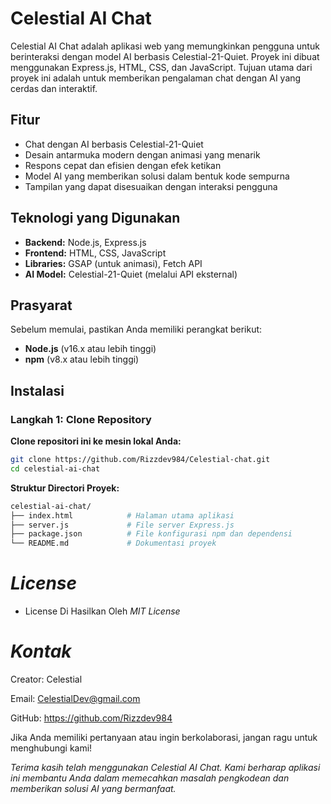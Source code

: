 # Celestial AI Chat

Celestial AI Chat adalah aplikasi web yang memungkinkan pengguna untuk berinteraksi dengan model AI berbasis Celestial-21-Quiet. Proyek ini dibuat menggunakan Express.js, HTML, CSS, dan JavaScript. Tujuan utama dari proyek ini adalah untuk memberikan pengalaman chat dengan AI yang cerdas dan interaktif.

## Fitur

- Chat dengan AI berbasis Celestial-21-Quiet
- Desain antarmuka modern dengan animasi yang menarik
- Respons cepat dan efisien dengan efek ketikan
- Model AI yang memberikan solusi dalam bentuk kode sempurna
- Tampilan yang dapat disesuaikan dengan interaksi pengguna

## Teknologi yang Digunakan

- **Backend:** Node.js, Express.js
- **Frontend:** HTML, CSS, JavaScript
- **Libraries:** GSAP (untuk animasi), Fetch API
- **AI Model:** Celestial-21-Quiet (melalui API eksternal)

## Prasyarat

Sebelum memulai, pastikan Anda memiliki perangkat berikut:

- **Node.js** (v16.x atau lebih tinggi)
- **npm** (v8.x atau lebih tinggi)

## Instalasi

### Langkah 1: Clone Repository

**Clone repositori ini ke mesin lokal Anda:**

```bash
git clone https://github.com/Rizzdev984/Celestial-chat.git
cd celestial-ai-chat
```

**Struktur Directori Proyek:**

```graphql
celestial-ai-chat/
├── index.html            # Halaman utama aplikasi
├── server.js             # File server Express.js
├── package.json          # File konfigurasi npm dan dependensi
└── README.md             # Dokumentasi proyek
```

# *License*

- License Di Hasilkan Oleh *MIT License*

# *Kontak*
Creator: Celestial

Email: CelestialDev@gmail.com

GitHub: https://github.com/Rizzdev984

Jika Anda memiliki pertanyaan atau ingin berkolaborasi, jangan ragu untuk menghubungi kami!


*Terima kasih telah menggunakan Celestial AI Chat. Kami berharap aplikasi ini membantu Anda dalam memecahkan masalah pengkodean dan memberikan solusi AI yang bermanfaat.*
